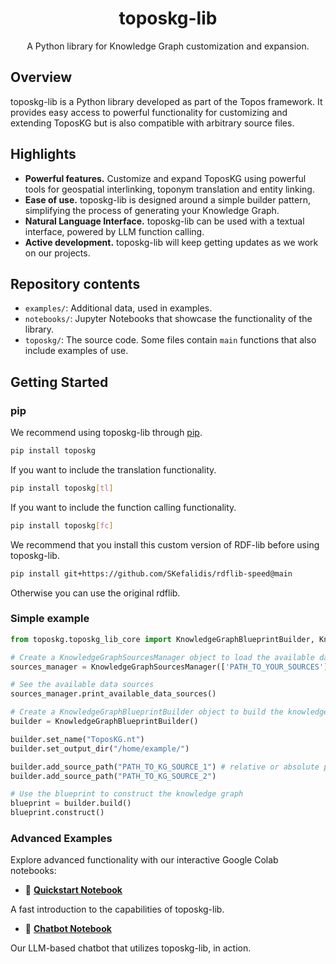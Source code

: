 <div align="center">
  <h1>toposkg-lib</h1>
</div>

<div align="center">
  A Python library for Knowledge Graph customization and expansion.
</div>

## Overview
toposkg-lib is a Python library developed as part of the Topos framework. It provides easy access to powerful functionality for customizing and extending ToposKG but is also compatible with arbitrary source files.

## Highlights
- **Powerful features.** Customize and expand ToposKG using powerful tools for geospatial interlinking, toponym translation and entity linking.
- **Ease of use.** toposkg-lib is designed around a simple builder pattern, simplifying the process of generating your Knowledge Graph.
- **Natural Language Interface.** toposkg-lib can be used with a textual interface, powered by LLM function calling.
- **Active development.** toposkg-lib will keep getting updates as we work on our projects.

## Repository contents
- `examples/`: Additional data, used in examples.
- `notebooks/`: Jupyter Notebooks that showcase the functionality of the library.
- `toposkg/`: The source code. Some files contain `main` functions that also include examples of use.

## Getting Started

### pip

We recommend using toposkg-lib through [pip](https://pypi.org/project/toposkg/).

```sh
pip install toposkg
```

If you want to include the translation functionality.

```sh
pip install toposkg[tl]
```

If you want to include the function calling functionality.

```sh
pip install toposkg[fc]
```

We recommend that you install this custom version of RDF-lib before using toposkg-lib.

```sh
pip install git+https://github.com/SKefalidis/rdflib-speed@main
```

Otherwise you can use the original rdflib.

### Simple example

```python
from toposkg.toposkg_lib_core import KnowledgeGraphBlueprintBuilder, KnowledgeGraphSourcesManager

# Create a KnowledgeGraphSourcesManager object to load the available data sources and their metadata
sources_manager = KnowledgeGraphSourcesManager(['PATH_TO_YOUR_SOURCES'])

# See the available data sources
sources_manager.print_available_data_sources()

# Create a KnowledgeGraphBlueprintBuilder object to build the knowledge graph blueprint
builder = KnowledgeGraphBlueprintBuilder()

builder.set_name("ToposKG.nt")
builder.set_output_dir("/home/example/")

builder.add_source_path("PATH_TO_KG_SOURCE_1") # relative or absolute path
builder.add_source_path("PATH_TO_KG_SOURCE_2")

# Use the blueprint to construct the knowledge graph
blueprint = builder.build()
blueprint.construct()
```

### Advanced Examples

Explore advanced functionality with our interactive Google Colab notebooks:

- 🚀 **[Quickstart Notebook](https://colab.research.google.com/drive/1mv0YYDcd_zWzl1IC7jgxHERwdiHo6I-4?usp=sharing)**  

A fast introduction to the capabilities of toposkg-lib.

- 🤖 **[Chatbot Notebook](https://colab.research.google.com/drive/1A1F23tJUbGlIsLPEXaNi8lK9Y5zYOS0F?usp=sharing)**

Our LLM-based chatbot that utilizes toposkg-lib, in action.

